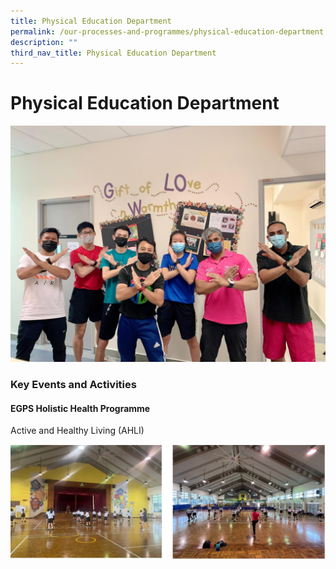 ```yaml
---
title: Physical Education Department
permalink: /our-processes-and-programmes/physical-education-department
description: ""
third_nav_title: Physical Education Department
---
```

# **Physical Education Department**

![](/images/PE.jpg)

### Key Events and Activities

#### EGPS Holistic Health Programme  
Active and Healthy Living (AHLI)

![](/images/PE(1).jpg)
